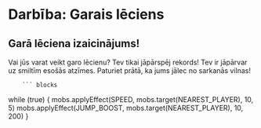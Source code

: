 # Darbība: Garais lēciens

## Garā lēciena izaicinājums!

Vai jūs varat veikt garo lēcienu? Tev tikai jāpārspēj rekords! Tev ir jāpārvar uz smiltīm esošās atzīmes. Paturiet prātā, ka jums jālec no sarkanās vilnas!

````
    ``` blocks
````

while (true) {
mobs.applyEffect(SPEED, mobs.target(NEAREST_PLAYER), 10, 5)
mobs.applyEffect(JUMP_BOOST, mobs.target(NEAREST_PLAYER), 10, 200)
}

```
```